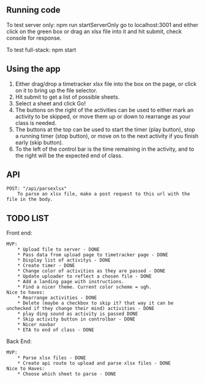 Running code
------------
To test server only: npm run startServerOnly
    go to localhost:3001 and either click on the green box or drag an xlsx file into it and hit submit, check console for response.

To test full-stack: npm start


Using the app
-------------
1) Either drag/drop a timetracker xlsx file into the box on the page, or click on it to bring up the file selector. 
2) Hit submit to get a list of possible sheets.
3) Select a sheet and click Go!
4) The buttons on the right of the activities can be used to either mark an activity to be skipped, or move them up or down to rearrange as your class is needed. 
5) The buttons at the top can be used to start the timer (play button), stop a running timer (stop button), or move on to the next activity if you finish early (skip button). 
6) To the left of the control bar is the time remaining in the activity, and to the right will be the expected end of class.

API
--------------
    POST: "/api/parsexlsx"
        To parse an xlsx file, make a post request to this url with the file in the body.

TODO LIST
----------

Front end:

    MVP:
        * Upload file to server - DONE
        * Pass data from upload page to timetracker page - DONE
        * Display list of activitys - DONE
        * Create timer - DONE
        * Change color of activities as they are passed - DONE
        * Update uploader to reflect a chosen file - DONE
        * Add a landing page with instructions.
        * Find a nicer theme. Current color scheme = ugh.
    Nice to haves:
        * Rearrange activities - DONE
        * Delete (maybe a checkbox to skip it? that way it can be unchecked if they change their mind) activities - DONE
        * play ding sound as activity is passed DONE
        * Skip activity button in controlbar - DONE
        * Nicer navbar
        * ETA to end of class - DONE

Back End:

    MVP: 
        * Parse xlsx files - DONE
        * Create api route to upload and parse xlsx files - DONE
    Nice to Haves:
        * Choose which sheet to parse - DONE 
